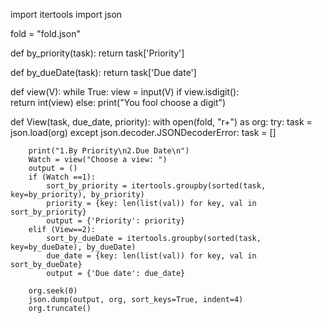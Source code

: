 import itertools
import json

fold = "fold.json"

def by_priority(task):
    return task['Priority']

def by_dueDate(task):
    return task['Due date']

def view(V):
     while True:
          view = input(V)
          if view.isdigit():                                                  
               return int(view)
          else:
               print("You fool choose a digit")

def View(task, due_date, priority):
    with open(fold, "r+") as org:
        try: 
            task = json.load(org)
        except json.decoder.JSONDecoderError:
            task = []

        print("1.By Priority\n2.Due Date\n")
        Watch = view("Choose a view: ")
        output = ()
        if (Watch ==1):
            sort_by_priority = itertools.groupby(sorted(task, key=by_priority), by_priority)
            priority = {key: len(list(val)) for key, val in sort_by_priority}
            output = {'Priority': priority}
        elif (View==2):    
            sort_by_dueDate = itertools.groupby(sorted(task, key=by_dueDate), by_dueDate)
            due_date = {key: len(list(val)) for key, val in sort_by_dueDate} 
            output = {'Due date': due_date} 
        
        org.seek(0) 
        json.dump(output, org, sort_keys=True, indent=4) 
        org.truncate()
